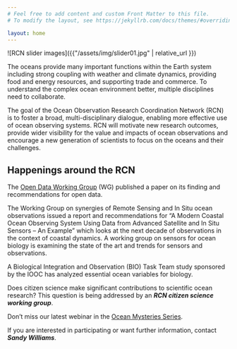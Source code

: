 ```yaml
---
# Feel free to add content and custom Front Matter to this file.
# To modify the layout, see https://jekyllrb.com/docs/themes/#overriding-theme-defaults

layout: home
---
```


![RCN slider images]({{"/assets/img/slider01.jpg" | relative_url }})

The oceans provide many important functions within the Earth system including strong coupling with weather and climate dynamics,
providing food and energy resources, and supporting trade and commerce.
To understand the complex ocean environment better, multiple disciplines need to collaborate.

The goal of the Ocean Observation Research Coordination Network (RCN) is to foster a broad, multi-disciplinary dialogue,
enabling more effective use of ocean observing systems.
RCN will motivate new research outcomes, provide wider visibility for the value and impacts of ocean observations and encourage a new generation of scientists
to focus on the oceans and their challenges.


## Happenings around the RCN

The [Open Data Working Group](working_groups/open_data_working_group/) (WG) published a paper on its finding and recommendations for open data.

The Working Group on synergies of Remote Sensing and In Situ ocean observations issued a report and recommendations for “A Modern Coastal Ocean Observing System Using Data from Advanced Satellite and In Situ Sensors – An Example” which looks at the next decade of observations in the context of coastal dynamics. A working group on sensors for ocean biology is examining the state of the art and trends for sensors and observations.

A Biological Integration and Observation (BIO) Task Team study sponsored by the IOOC has analyzed essential ocean variables for biology.

Does citizen science make significant contributions to scientific ocean research? This question is being addressed by an ***RCN citizen science working group***.

Don’t miss our latest webinar in the [Ocean Mysteries Series](https://oceanmysteries.readytalk.com/?p=r).

If you are interested in participating or want further information, contact ***Sandy Williams***.
